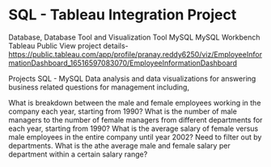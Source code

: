 # SQL - Tableau Integration Project
Database, Database Tool and Visualization Tool
MySQL
MySQL Workbench
Tableau Public
View project details- https://public.tableau.com/app/profile/pranay.reddy6250/viz/EmployeeInformationDashboard_16516597083070/EmployeeInformationDashboard

Projects
SQL - MySQL
Data analysis and data visualizations for answering business related questions for management including,

What is breakdown between the male and female employees working in the company each year, starting from 1990?
What is the number of male managers to the number of female managers from different departments for each year, starting from 1990?
What is the average salary of female versus male employees in the entire company until year 2002? Need to filter out by departments.
What is the athe average male and female salary per department within a certain salary range?
